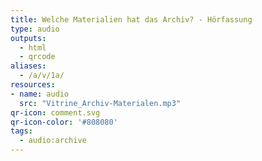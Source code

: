 ```yaml
---
title: Welche Materialien hat das Archiv? - Hörfassung
type: audio
outputs:
  - html
  - qrcode
aliases:
  - /a/v/1a/
resources:
- name: audio
  src: "Vitrine_Archiv-Materialen.mp3"
qr-icon: comment.svg
qr-icon-color: '#808080'
tags:
  - audio:archive
---
```

